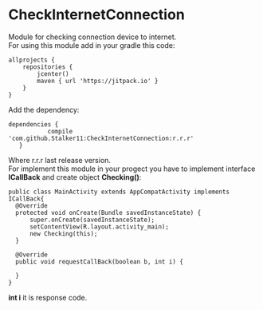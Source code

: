 # CheckInternetConnection
Module for checking connection device to internet.<br/> 
For using this module add in your gradle this code:
```
allprojects {
    repositories {
        jcenter()
        maven { url 'https://jitpack.io' }
    }
}
```
 Add the dependency:
 ```
 dependencies {
	        compile 'com.github.Stalker11:CheckInternetConnection:r.r.r'
	}
  ```
  Where r.r.r last release version.<br/>
  For implement this module in your progect you have to implement interface **ICallBack** and create object **Checking()**:
  ```
  public class MainActivity extends AppCompatActivity implements ICallBack{
    @Override
    protected void onCreate(Bundle savedInstanceState) {
        super.onCreate(savedInstanceState);
        setContentView(R.layout.activity_main);
        new Checking(this);
    }

    @Override
    public void requestCallBack(boolean b, int i) {

    }
}
```
**int i** it is response code.
